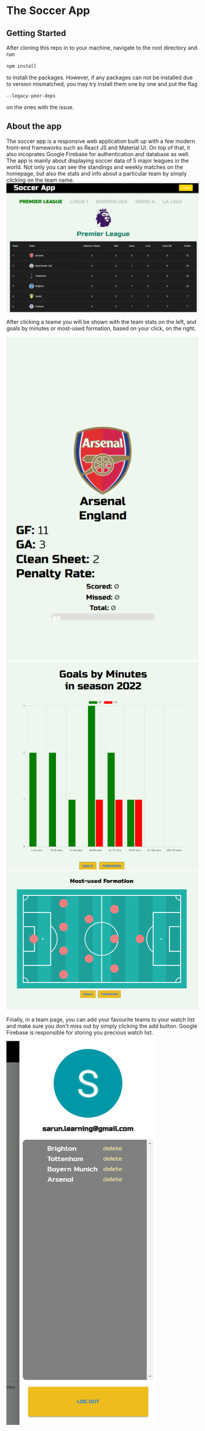# The Soccer App

## Getting Started
After cloning this repo in to your machine, navigate to the root directory and run
```
npm install
```
to install the packages. 
However, if any packages can not be installed due to version mismatched, you may try install them one by one and put the flag

```
--legacy-peer-deps
```

on the ones with the issue.

## About the app
The soccer app is a responsive web application built up with a few modern front-end frameworks such as React JS and Material UI. On top of that, it also incoprates Google Firebase for authentication and database as well. The app is mainly about displaying soccer data of 5 major leagues in the world. Not only you can see the standings and weekly matches on the homepage, but also the stats and info about a particular team by simply clicking on the team name.
<img src="https://raw.githubusercontent.com/sarunx93/soccer_app/main/public/home.png"/>

After clicking a teame you will be shown with the team stats on the left, and goals by minutes or most-used formation, based on your click, on the right.

<img src="https://raw.githubusercontent.com/sarunx93/soccer_app/main/public/stats.png"/>
<img src="https://raw.githubusercontent.com/sarunx93/soccer_app/main/public/bar.png"/>
<img src="https://raw.githubusercontent.com/sarunx93/soccer_app/main/public/formation.png"/>

Finally, in a team page, you can add your favourite teams to your watch list and make sure you don't miss out by simply clicking the add button. Google Firebase is responsible for storing you precious watch list.

<img src="https://raw.githubusercontent.com/sarunx93/soccer_app/main/public/watchlist.png"/>
